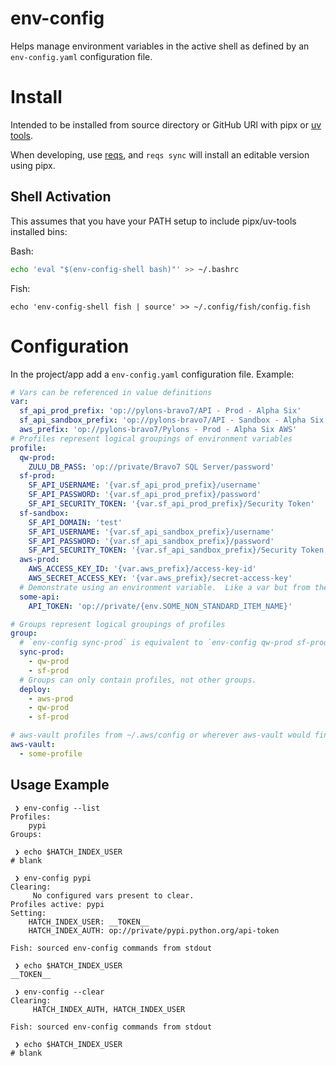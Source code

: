 env-config
==========

Helps manage environment variables in the active shell as defined by an `env-config.yaml`
configuration file.


# Install

Intended to be installed from source directory or GitHub URl with pipx or [uv
tools](https://docs.astral.sh/uv/guides/tools/#installing-tools).

When developing, use [reqs](../reqs-pkg/), and `reqs sync` will install an editable version using
pipx.

## Shell Activation

This assumes that you have your PATH setup to include pipx/uv-tools installed bins:

Bash:

```sh
echo 'eval "$(env-config-shell bash)"' >> ~/.bashrc
```

Fish:

```fish
echo 'env-config-shell fish | source' >> ~/.config/fish/config.fish
```

# Configuration

In the project/app add a `env-config.yaml` configuration file.  Example:

```yaml
# Vars can be referenced in value definitions
var:
  sf_api_prod_prefix: 'op://pylons-bravo7/API - Prod - Alpha Six'
  sf_api_sandbox_prefix: 'op://pylons-bravo7/API - Sandbox - Alpha Six'
  aws_prefix: 'op://pylons-bravo7/Pylons - Prod - Alpha Six AWS'
# Profiles represent logical groupings of environment variables
profile:
  qw-prod:
    ZULU_DB_PASS: 'op://private/Bravo7 SQL Server/password'
  sf-prod:
    SF_API_USERNAME: '{var.sf_api_prod_prefix}/username'
    SF_API_PASSWORD: '{var.sf_api_prod_prefix}/password'
    SF_API_SECURITY_TOKEN: '{var.sf_api_prod_prefix}/Security Token'
  sf-sandbox:
    SF_API_DOMAIN: 'test'
    SF_API_USERNAME: '{var.sf_api_sandbox_prefix}/username'
    SF_API_PASSWORD: '{var.sf_api_sandbox_prefix}/password'
    SF_API_SECURITY_TOKEN: '{var.sf_api_sandbox_prefix}/Security Token'
  aws-prod:
    AWS_ACCESS_KEY_ID: '{var.aws_prefix}/access-key-id'
    AWS_SECRET_ACCESS_KEY: '{var.aws_prefix}/secret-access-key'
  # Demonstrate using an environment variable.  Like a var but from the current environment.
  some-api:
    API_TOKEN: 'op://private/{env.SOME_NON_STANDARD_ITEM_NAME}'

# Groups represent logical groupings of profiles
group:
  # `env-config sync-prod` is equivalent to `env-config qw-prod sf-prod`
  sync-prod:
    - qw-prod
    - sf-prod
  # Groups can only contain profiles, not other groups.
  deploy:
    - aws-prod
    - qw-prod
    - sf-prod

# aws-vault profiles from ~/.aws/config or wherever aws-vault would find them.
aws-vault:
  - some-profile
```

## Usage Example

```fish
 ❯ env-config --list
Profiles:
    pypi
Groups:

 ❯ echo $HATCH_INDEX_USER
# blank

 ❯ env-config pypi
Clearing:
     No configured vars present to clear.
Profiles active: pypi
Setting:
    HATCH_INDEX_USER: __TOKEN__
    HATCH_INDEX_AUTH: op://private/pypi.python.org/api-token

Fish: sourced env-config commands from stdout

 ❯ echo $HATCH_INDEX_USER
__TOKEN__

 ❯ env-config --clear
Clearing:
     HATCH_INDEX_AUTH, HATCH_INDEX_USER

Fish: sourced env-config commands from stdout

 ❯ echo $HATCH_INDEX_USER
# blank
```
